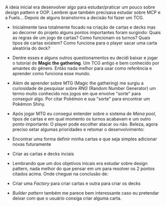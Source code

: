 A ideia inicial era desenvolver algo para estudar/praticar um pouco sobre design pattern e OOP. Lembrei que também precisava estudar sobre MCP e a Fuels...
Depois de alguns brainstorms a decisão foi fazer um TCG. 


- Inicialmente tava totalmente focado na criação de cartas e decks mas ao decorrer do projeto alguns pontos importantes foram surgindo: Quais as regras de um jogo de cartas? Como funcionam os turnos? Quais tipos de cartas existem? Como funciona para o player sacar uma carta aleatória do deck? 
- Dentre esses e alguns outros questionamentos eu decidi baixar e jogar o tutorial de **Magic the gathering**. Um TCG antigo e bem conhecido por amantes do gênero. Então nada melhor para usar como referência e aprender como funciona esse mundo.
- Além de aprender sobre MTG (Magic the gathering) me surgiu a curiosidade de pesquisar sobre *RNG* (Random Number Generator) um termo muito conhecido nos jogos em que envolve "sorte" para conseguir algo. Por citar Pokémon e sua "sorte" para encontrar um Pokémon Shiny.

- Após jogar MTG eu consegui entender sobre o sistema de *Mana pool*, tipos de cartas e em qual momento os turnos acabavam e um outro ponto importante: O player pode escolher atacar ou não.
Beleza, agora preciso setar algumas prioridades e retomar o desenvolvimento:
 - Encontrar uma forma definir minha cartas e que seja simples adicionar novas futuramente
 - Criar as cartas e decks inciais
- Lembrando que um dos objetivos inicais era estudar sobre design pattern, nada melhor do que pensar em um para resolver os 2 pontos citados acima. Onde cheguei na conclusão de: 
 - Criar uma *Factory* para criar cartas e outra para criar os decks
 - *Builder pattern* também me parece bem interessante caso eu pretendar deixar com que o usuário consiga criar alguma carta. 